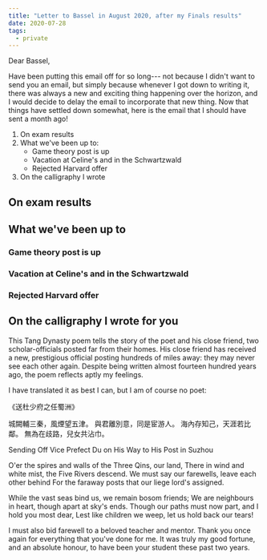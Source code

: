 ```yaml
---
title: "Letter to Bassel in August 2020, after my Finals results"
date: 2020-07-28
tags:
  - private
---
```


Dear Bassel,

Have been putting this email off for so long---
not because I didn't want to send you an email, but simply because
whenever I got down to writing it, there was always a new and exciting thing
happening over the horizon,
and I would decide to delay the email to incorporate that new thing.
Now that things have settled down somewhat, here is the email that
I should have sent a month ago!

1. On exam results
2. What we've been up to:
   - Game theory post is up
   - Vacation at Celine's and in the Schwartzwald
   - Rejected Harvard offer
3. On the calligraphy I wrote

## On exam results

## What we've been up to

### Game theory post is up

### Vacation at Celine's and in the Schwartzwald

### Rejected Harvard offer

## On the calligraphy I wrote for you

This Tang Dynasty poem tells the story of the poet and his close friend,
two scholar-officials posted far from their homes.
His close friend has received a new, prestigious official posting
hundreds of miles away: they may never see each other again.
Despite being written almost fourteen hundred years ago,
the poem reflects aptly my feelings.

I have translated it as best I can, but I am of course no poet:

《送杜少府之任蜀洲》

城闕輔三秦，風煙望五津。
與君離別意，同是宦游人。
海內存知己，天涯若比鄰。
無為在歧路，兒女共沾巾。

Sending Off Vice Prefect Du on His Way to His Post in Suzhou

O'er the spires and walls of the Three Qins, our land,
There in wind and white mist, the Five Rivers descend.
We must say our farewells, leave each other behind
For the faraway posts that our liege lord's assigned.

While the vast seas bind us, we remain bosom friends;
We are neighbours in heart, though apart at sky's ends.
Though our paths must now part, and I hold you most dear,
Lest like children we weep, let us hold back our tears!

I must also bid farewell to a beloved teacher and mentor.
Thank you once again for everything that you've done for me.
It was truly my good fortune, and an absolute honour, to have been your student
these past two years.
